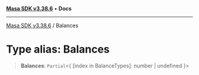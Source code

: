 [**Masa SDK v3.38.6**](../README.md) • **Docs**

***

[Masa SDK v3.38.6](../globals.md) / Balances

# Type alias: Balances

> **Balances**: `Partial`\<\{ \[index in BalanceTypes\]: number \| undefined \}\>
